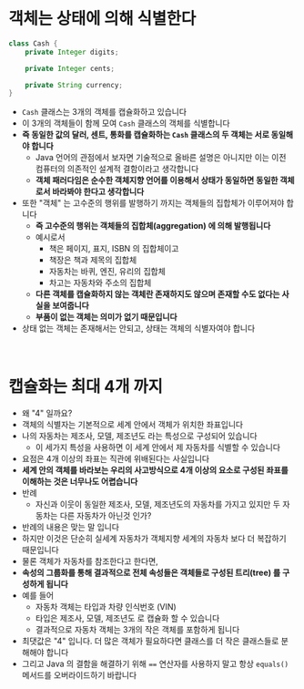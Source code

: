 # 객체는 상태에 의해 식별한다

```java
class Cash {
    private Integer digits;

    private Integer cents;

    private String currency;
}
```

- `Cash` 클래스는 3개의 객체를 캡슐화하고 있습니다
- 이 3개의 객체들이 함께 모여 `Cash` 클래스의 객체를 식별합니다
- **즉 동일한 값의 달러, 센트, 통화를 캡슐화하는 `Cash` 클래스의 두 객체는 서로 동일해야 합니다**
  - Java 언어의 관점에서 보자면 기술적으로 올바른 설명은 아니지만 이는 이전 컴퓨터의 의존적인 설계적 결함이라고 생각합니다
  - **객체 패러다임은 순수한 객체지향 언어를 이용해서 상태가 동일하면 동일한 객체로서 바라봐야 한다고 생각합니다**
- 또한 "객체" 는 고수준의 행위를 발행하기 까지는 객체들의 집합체가 이루어져야 합니다
  - **즉 고수준의 행위는 객체들의 집합체(aggregation) 에 의해 발행됩니다**
  - 예시로서
    - 책은 페이지, 표지, ISBN 의 집합체이고
    - 책장은 책과 제목의 집합체
    - 자동차는 바퀴, 엔진, 유리의 집합체
    - 차고는 자동차와 주소의 집합체
  - **다른 객체를 캡슐화하지 않는 객체란 존재하지도 않으며 존재할 수도 없다는 사실을 보여줍니다**
  - **부품이 없는 객체는 의미가 없기 때문입니다**
- 상태 없는 객체는 존재해서는 안되고, 상태는 객체의 식별자여야 합니다

</br>

# 캡슐화는 최대 4개 까지

- 왜 "4" 일까요?
- 객체의 식별자는 기본적으로 세계 안에서 객체가 위치한 좌표입니다
- 나의 자동차는 제조사, 모델, 제조년도 라는 특성으로 구성되어 있습니다
  - 이 세가지 특성을 사용하면 이 세계 안에서 제 자동차를 식별할 수 있습니다
- 요점은 4개 이상의 좌표는 직관에 위배된다는 사실입니다
- **세계 안의 객체를 바라보는 우리의 사고방식으로 4개 이상의 요소로 구성된 좌표를 이해하는 것은 너무나도 어렵습니다**
- 반례
  - 자신과 이웃이 동일한 제조사, 모델, 제조년도의 자동차를 가지고 있지만 두 자동차는 다른 자동차가 아닌것 인가?
- 반례의 내용은 맞는 말 입니다
- 하지만 이것은 단순히 실세계 자동차가 객체지향 세계의 자동차 보다 더 복잡하기 때문입니다
- 물론 객체가 자동차를 참조한다고 한다면,
- **속성의 그룹화를 통해 결과적으로 전체 속성들은 객체들로 구성된 트리(tree) 를 구성하게 됩니다**
- 예를 들어
  - 자동차 객체는 타입과 차량 인식번호 (VIN)
  - 타입은 제조사, 모델, 제조년도 로 캡슐화 할 수 있습니다
  - 결과적으로 자동차 객체는 3개의 작은 객체를 포함하게 됩니다
- 최댓값은 "4" 입니다. 더 많은 객체가 필요하다면 클래스를 더 작은 클래스들로 분해해야 합니다
- 그리고 Java 의 결함을 해결하기 위해 `==` 연산자를 사용하지 말고 항상 `equals()` 메서드를 오버라이드하기 바랍니다
